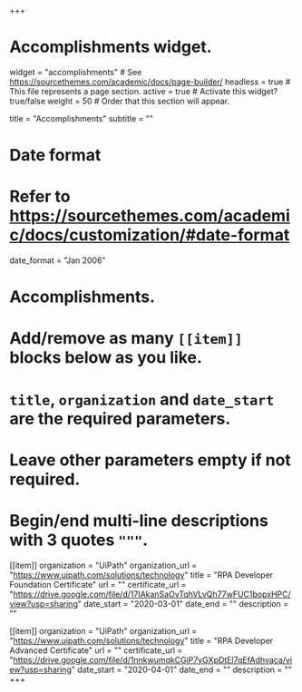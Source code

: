 +++
# Accomplishments widget.
widget = "accomplishments"  # See https://sourcethemes.com/academic/docs/page-builder/
headless = true  # This file represents a page section.
active = true  # Activate this widget? true/false
weight = 50  # Order that this section will appear.

title = "Accomplishments"
subtitle = ""

# Date format
#   Refer to https://sourcethemes.com/academic/docs/customization/#date-format
date_format = "Jan 2006"

# Accomplishments.
#   Add/remove as many `[[item]]` blocks below as you like.
#   `title`, `organization` and `date_start` are the required parameters.
#   Leave other parameters empty if not required.
#   Begin/end multi-line descriptions with 3 quotes `"""`.

[[item]]
  organization = "UiPath"
  organization_url = "https://www.uipath.com/solutions/technology"
  title = "RPA Developer Foundation Certificate"
  url = ""
  certificate_url = "https://drive.google.com/file/d/17IAkanSaOvTqhVLvQh77wFUC1bopxHPC/view?usp=sharing"
  date_start = "2020-03-01"
  date_end = ""
  description = ""

[[item]]
  organization = "UiPath"
  organization_url = "https://www.uipath.com/solutions/technology"
  title = "RPA Developer Advanced Certificate"
  url = ""
  certificate_url = "https://drive.google.com/file/d/1nnkwumqkCGiP7yGXpDtEl7qEfAdhvaca/view?usp=sharing"
  date_start = "2020-04-01"
  date_end = ""
  description = ""
+++
